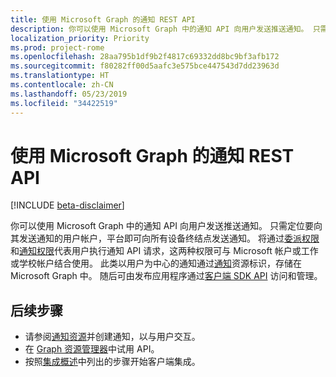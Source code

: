 ```yaml
---
title: 使用 Microsoft Graph 的通知 REST API
description: 你可以使用 Microsoft Graph 中的通知 API 向用户发送推送通知。 只需定位要向其发送通知的用户帐户，平台即可向所有设备终结点发送通知。 将通过委派权限和[通知权限]( /graph/permissions_reference)代表用户执行通知 API 请求，这两种权限可与 Microsoft 帐户或工作或学校帐户结合使用。
localization_priority: Priority
ms.prod: project-rome
ms.openlocfilehash: 28aa795b1df9b2f4817c69332dd8bc9bf3afb172
ms.sourcegitcommit: f80282ff00d5aafc3e575bce447543d7dd23963d
ms.translationtype: HT
ms.contentlocale: zh-CN
ms.lasthandoff: 05/23/2019
ms.locfileid: "34422519"
---
```

# <a name="use-the-notifications-rest-api-in-microsoft-graph"></a>使用 Microsoft Graph 的通知 REST API

[!INCLUDE [beta-disclaimer](../../includes/beta-disclaimer.md)]

你可以使用 Microsoft Graph 中的通知 API 向用户发送推送通知。 只需定位要向其发送通知的用户帐户，平台即可向所有设备终结点发送通知。 将通过[委派权限](/graph/permissions-reference#delegated-permissions-application-permissions-and-effective-permissions)和[通知权限]( /graph/permissions_reference)代表用户执行通知 API 请求，这两种权限可与 Microsoft 帐户或工作或学校帐户结合使用。
此类以用户为中心的通知通过[通知](../resources/projectrome-notification.md)资源标识，存储在 Microsoft Graph 中。 随后可由发布应用程序通过[客户端 SDK API](https://github.com/Microsoft/project-rome) 访问和管理。 

## <a name="next-steps"></a>后续步骤
- 请参阅[通知资源](../resources/projectrome-notification.md)并创建通知，以与用户交互。 
- 在 [Graph 资源管理器](https://developer.microsoft.com/graph/graph-explorer)中试用 API。
- 按照[集成概述](/graph/notifications-integration-e2e-overview)中列出的步骤开始客户端集成。
